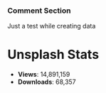 ### Comment Section
Just a test while creating data

# Unsplash Stats
<!-- UNSPLASH-STATS:START -->
- **Views**: 14,891,159
- **Downloads**: 68,357
<!-- UNSPLASH-STATS:END -->

